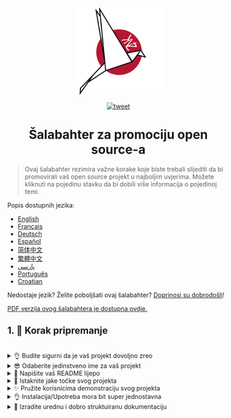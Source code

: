 <p align="center">
    <img alt="oss image" src="./imgs/zoss-logo.svg" height="200px" width="200px">
</p>

<p align="center">
  <a href="https://twitter.com/intent/tweet?text=How%20to%20promote%20your%20open-source%20projects%20@ZenikaOSS&url=https://github.com/zenika-open-source/open-source-promotion-cheat-sheet&hashtags=OpenSource,CheatSheet">
    <img alt="tweet" src="https://img.shields.io/twitter/url/https/twitter?label=Share%20on%20twitter&style=social" target="_blank" />
  </a>
</p>

<h1 align="center">Šalabahter za promociju open source-a</h1>

> Ovaj šalabahter rezimira važne korake koje biste trebali slijediti da bi promovirali vaš open source projekt u najboljim uvjerima. Možete kliknuti na pojedinu stavku da bi dobili više informacija o pojedinoj temi.

Popis dostupnih jezika:

- [English](./README.md)
- [Français](./README-fr.md)
- [Deutsch](./README-de.md)
- [Español](./README-es.md)
- [简体中文](./README-zh-cn.md)
- [繁體中文](./README-zh-tw.md)
- [پارسی](./README-fa.md)
- [Português](./README-pt.md)
- [Croatian](./README-cro.md)

Nedostaje jezik? Želite poboljšati ovaj šalabahter? [Doprinosi su dobrodošli](./CONTRIBUTING.md)!

[PDF verzija ovog šalabahtera je dostupna ovdje.](./pdf/cheat-sheet.pdf)

## 1. 🎢 Korak pripremanje

<br />

<details>
<summary>👌 Budite sigurni da je vaš projekt dovoljno zreo</summary>
<p>

> Vaš projekt mora biti dovoljno stabilan i s minimalnim brojem mogućnosti da bi se priključili korisnici.

</p>
</details>

<details>
<summary>😎 Odaberite jedinstveno ime za vaš projekt</summary>
<p>

> Odaberite ime koje će korisnici moći lako zapamtiti.

</p>
</details>

<details>
<summary>💅 Napišite vaš README lijepo</summary>
<p>

> README is the first thing your vistors will see. Make it simple, pretty and easy to read. [Here is a list of beautiful READMEs](https://github.com/matiassingers/awesome-readme).
> README je prva stvar koju će vaši posjetioci vidjeti. Napišite ga jednostavno, lijepo i lako čitljivim. [Popis dobro napisanih README datoteka](https://github.com/matiassingers/awesome-readme).

</p>
</details>

<details>
<summary>💪 Istaknite jake točke svog projekta</summary>
<p>

> Identificiraj jake točke svog projekta i pobrinite se da ih posjetitelji vide prve.

</p>
</details>

<details>
<summary>✨ Pružite korisnicima demonstraciju svog projekta</summary>
<p>

> Posjetitelji će htjeti brzo shvatiti svrhu vašeg projekta, kako on funkcionira i kako ga koristiti. Pružanje demonstracije je najbolji način da zadovoljite korisnike. To bi mogao bitiČ
>
> - Animirani GIF koji prikazuje kako vaš projekt funkcionira
> - Poveznica do live demo-a

</p>
</details>

<details>
<summary>👌 Instalacija/Upotreba mora bit super jednostavna</summary>
<p>

> Vjerojatno ćete izgubiti posjetitelje ako vaš projekt nije prilagođen korisniku.

</p>
</details>

<details>
<summary>📘 Izradite urednu i dobro struktuiranu dokumentaciju</summary>
<p>

> Izrada dobre dokumentaciju je vjerojatno najvažniji korak. Ako vaša dokumentacija nije velika, možete je ubaciti unutar README datoteke. Inače biste je vjerojatno trebali objaviti na zasebnoj web-stranici. Neki open source projekti kao [vuepress](https://v1.vuepress.vuejs.org) vam mogu pomoći pri izradi uredne dokumentacije na jednostavan način.

 </p>
</details>

<br />
